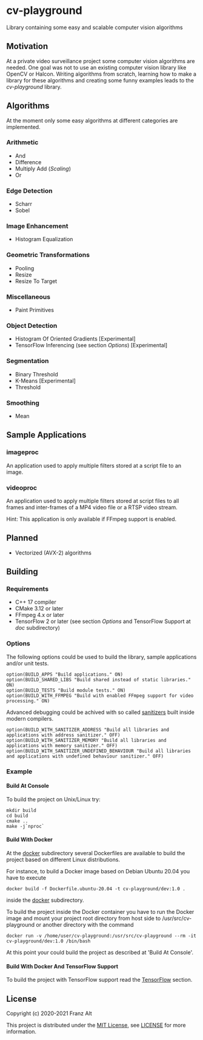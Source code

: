 # cv-playground

Library containing some easy and scalable computer vision algorithms

## Motivation

At a private video surveillance project some computer vision algorithms are needed. One goal was not to use an existing computer vision library like OpenCV or Halcon. Writing algorithms from scratch, learning how to make a library for these algorithms and creating some funny examples leads to the *cv-playground* library.

## Algorithms

At the moment only some easy algorithms at different categories are implemented.

### Arithmetic

* And
* Difference
* Multiply Add (*Scaling*)
* Or

### Edge Detection

* Scharr
* Sobel

### Image Enhancement

* Histogram Equalization

### Geometric Transformations

* Pooling
* Resize
* Resize To Target

### Miscellaneous

* Paint Primitives

### Object Detection

* Histogram Of Oriented Gradients [Experimental]
* TensorFlow Inferencing (see section *Options*) [Experimental]

### Segmentation

* Binary Threshold
* K-Means [Experimental]
* Threshold

### Smoothing

* Mean

## Sample Applications

### imageproc

An application used to apply multiple filters stored at a script file to an image.

### videoproc

An application used to apply multiple filters stored at script files to all frames and inter-frames of a MP4 video file or a RTSP video stream.

Hint: This application is only available if FFmpeg support is enabled.

## Planned

* Vectorized (AVX-2) algorithms

## Building

### Requirements

* C++ 17 compiler
* CMake 3.12 or later
* FFmpeg 4.x or later
* TensorFlow 2 or later (see section *Options* and TensorFlow Support at *doc* subdirectory)

### Options

The following options could be used to build the library, sample applications and/or unit tests.

    option(BUILD_APPS "Build applications." ON)
    option(BUILD_SHARED_LIBS "Build shared instead of static libraries." ON)
    option(BUILD_TESTS "Build module tests." ON)
    option(BUILD_WITH_FFMPEG "Build with enabled FFmpeg support for video processing." ON)

Advanced debugging could be achived with so called [sanitizers](https://hpc-wiki.info/hpc/Compiler_Sanitizers) built inside modern compilers.
    
    option(BUILD_WITH_SANITIZER_ADDRESS "Build all libraries and applications with address sanitizer." OFF)
    option(BUILD_WITH_SANITIZER_MEMORY "Build all libraries and applications with memory sanitizer." OFF)
    option(BUILD_WITH_SANITIZER_UNDEFINED_BEHAVIOUR "Build all libraries and applications with undefined behaviour sanitizer." OFF)

### Example

#### Build At Console

To build the project on Unix/Linux try:

    mkdir build
    cd build
    cmake ..
    make -j`nproc`

#### Build With Docker

At the [docker](docker) subdirectory several Dockerfiles are available to build the project based on different Linux distributions.

For instance, to build a Docker image based on Debian Ubuntu 20.04 you have to execute

    docker build -f Dockerfile.ubuntu-20.04 -t cv-playground/dev:1.0 .

inside the [docker](docker) subdirectory.

To build the project inside the Docker container you have to run the Docker image and mount your project root directory from host side to /usr/src/cv-playground or another directory with the command

    docker run -v /home/user/cv-playground:/usr/src/cv-playground --rm -it cv-playground/dev:1.0 /bin/bash

At this point your could build the project as described at 'Build At Console'.

#### Build With Docker And TensorFlow Support

To build the project with TensorFlow support read the [TensorFlow](./doc/TensorFlowSupport.md) section.

## License

Copyright (c) 2020-2021 Franz Alt

This project is distributed under the [MIT License](https://opensource.org/licenses/MIT), see [LICENSE](./LICENSE) for more information.

